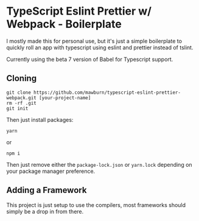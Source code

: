# TypeScript Eslint Prettier w/ Webpack - Boilerplate

I mostly made this for personal use, but it's just a simple boilerplate to quickly roll an app with typescript using eslint and prettier instead of tslint.

Currently using the beta 7 version of Babel for Typescript support.

## Cloning

    git clone https://github.com/mawburn/typescript-eslint-prettier-webpack.git [your-project-name]
    rm -rf .git
    git init

Then just install packages:

    yarn

or

    npm i

Then just remove either the `package-lock.json` or `yarn.lock` depending on your package manager preference.

## Adding a Framework

This project is just setup to use the compilers, most frameworks should simply be a drop in from there.
